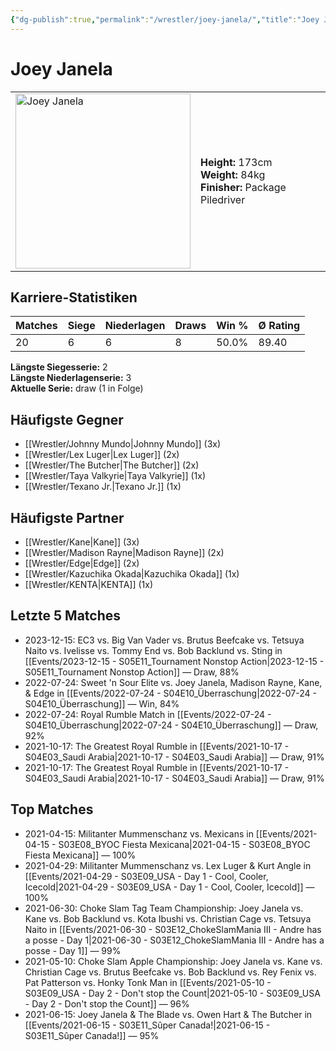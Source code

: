```yaml
---
{"dg-publish":true,"permalink":"/wrestler/joey-janela/","title":"Joey Janela","tags":["wrestler"],"noteIcon":""}
---
```



# Joey Janela

<table>
        <tr>
        <td><img src="https://github.com/CptSpaulding1980/choke-slam-wrestling/releases/download/images/Joey_Janela.png" width="280" alt="Joey Janela"></td>
        <td>
        <b>Height:</b> 173cm<br>
        <b>Weight:</b> 84kg<br>
        <b>Finisher:</b> Package Piledriver<br>
        </td>
        </tr>
        </table>
        

## Karriere-Statistiken

| Matches | Siege | Niederlagen | Draws | Win % | Ø Rating |
|---------|-------|-------------|-------|-------|-----------|
| 20 | 6 | 6 | 8 | 50.0% | 89.40 |

**Längste Siegesserie:** 2<br>**Längste Niederlagenserie:** 3<br>**Aktuelle Serie:** draw (1 in Folge)


## Häufigste Gegner
- [[Wrestler/Johnny Mundo\|Johnny Mundo]] (3x)
- [[Wrestler/Lex Luger\|Lex Luger]] (2x)
- [[Wrestler/The Butcher\|The Butcher]] (2x)
- [[Wrestler/Taya Valkyrie\|Taya Valkyrie]] (1x)
- [[Wrestler/Texano Jr.\|Texano Jr.]] (1x)

## Häufigste Partner
- [[Wrestler/Kane\|Kane]] (3x)
- [[Wrestler/Madison Rayne\|Madison Rayne]] (2x)
- [[Wrestler/Edge\|Edge]] (2x)
- [[Wrestler/Kazuchika Okada\|Kazuchika Okada]] (1x)
- [[Wrestler/KENTA\|KENTA]] (1x)

## Letzte 5 Matches
- 2023-12-15: EC3 vs. Big Van Vader vs. Brutus Beefcake vs. Tetsuya Naito vs. Ivelisse vs. Tommy End vs. Bob Backlund vs. Sting in [[Events/2023-12-15 - S05E11_Tournament Nonstop Action\|2023-12-15 - S05E11_Tournament Nonstop Action]] — Draw, 88%
- 2022-07-24: Sweet 'n Sour Elite vs. Joey Janela, Madison Rayne, Kane, & Edge in [[Events/2022-07-24 - S04E10_Überraschung\|2022-07-24 - S04E10_Überraschung]] — Win, 84%
- 2022-07-24: Royal Rumble Match in [[Events/2022-07-24 - S04E10_Überraschung\|2022-07-24 - S04E10_Überraschung]] — Draw, 92%
- 2021-10-17: The Greatest Royal Rumble in [[Events/2021-10-17 - S04E03_Saudi Arabia\|2021-10-17 - S04E03_Saudi Arabia]] — Draw, 91%
- 2021-10-17: The Greatest Royal Rumble in [[Events/2021-10-17 - S04E03_Saudi Arabia\|2021-10-17 - S04E03_Saudi Arabia]] — Draw, 91%

## Top Matches
- 2021-04-15: Militanter Mummenschanz vs. Mexicans in [[Events/2021-04-15 - S03E08_BYOC Fiesta Mexicana\|2021-04-15 - S03E08_BYOC Fiesta Mexicana]] — 100%
- 2021-04-29: Militanter Mummenschanz vs. Lex Luger & Kurt Angle in [[Events/2021-04-29 - S03E09_USA - Day 1 - Cool, Cooler, Icecold\|2021-04-29 - S03E09_USA - Day 1 - Cool, Cooler, Icecold]] — 100%
- 2021-06-30: Choke Slam Tag Team Championship: Joey Janela vs. Kane vs. Bob Backlund vs. Kota Ibushi vs. Christian Cage vs. Tetsuya Naito in [[Events/2021-06-30 - S03E12_ChokeSlamMania III - Andre has a posse - Day 1\|2021-06-30 - S03E12_ChokeSlamMania III - Andre has a posse - Day 1]] — 99%
- 2021-05-10: Choke Slam Apple Championship: Joey Janela vs. Kane vs. Christian Cage vs. Brutus Beefcake vs. Bob Backlund vs. Rey Fenix vs. Pat Patterson vs. Honky Tonk Man in [[Events/2021-05-10 - S03E09_USA - Day 2 - Don't stop the Count\|2021-05-10 - S03E09_USA - Day 2 - Don't stop the Count]] — 96%
- 2021-06-15: Joey Janela & The Blade vs. Owen Hart & The Butcher in [[Events/2021-06-15 - S03E11_Sûper Canada!\|2021-06-15 - S03E11_Sûper Canada!]] — 95%
